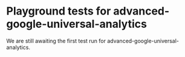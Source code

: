 # Playground tests for advanced-google-universal-analytics
We are still awaiting the first test run for advanced-google-universal-analytics.
